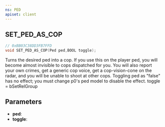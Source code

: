 ```yaml
---
ns: PED
apiset: client
---
```

## SET_PED_AS_COP

```c
// 0xBB03C38DD3FB7FFD
void SET_PED_AS_COP(Ped ped,BOOL toggle);
```

Turns the desired ped into a cop. If you use this on the player ped, you will become almost invisible to cops dispatched for you. You will also report your own crimes, get a generic cop voice, get a cop-vision-cone on the radar, and you will be unable to shoot at other cops. Toggling ped as "false" has no effect; you must change p0's ped model to disable the effect.
toggle = bSetRelGroup

## Parameters
* **ped**:
* **toggle**: